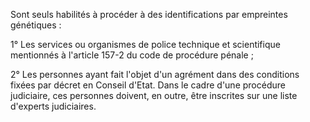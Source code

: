 Sont seuls habilités à procéder à des identifications par empreintes génétiques :  

  

1° Les services ou organismes de police technique et scientifique mentionnés à l'article 157-2 du code de procédure pénale ;  

  

2° Les personnes ayant fait l'objet d'un agrément dans des conditions fixées par décret en Conseil d'Etat. Dans le cadre d'une procédure judiciaire, ces personnes doivent, en outre, être inscrites sur une liste d'experts judiciaires.

